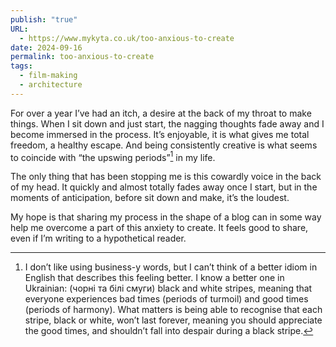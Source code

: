 ```yaml
---
publish: "true"
URL:
  - https://www.mykyta.co.uk/too-anxious-to-create
date: 2024-09-16
permalink: too-anxious-to-create
tags:
  - film-making
  - architecture
---
```

For over a year I’ve had an itch, a desire at the back of my throat to make things. When I sit down and just start, the nagging thoughts fade away and I become immersed in the process. It’s enjoyable, it is what gives me total freedom, a healthy escape. And being consistently creative is what seems to coincide with “the upswing periods”[^1] in my life.

The only thing that has been stopping me is this cowardly voice in the back of my head. It quickly and almost totally fades away once I start, but in the moments of anticipation, before sit down and make, it’s the loudest.

My hope is that sharing my process in the shape of a blog can in some way help me overcome a part of this anxiety to create. It feels good to share, even if I’m writing to a hypothetical reader.

[^1]: I don’t like using business-y words, but I can’t think of a better idiom in English that describes this feeling better. I know a better one in Ukrainian: (чорні та білі смуги) black and white stripes, meaning that everyone experiences bad times (periods of turmoil) and good times (periods of harmony). What matters is being able to recognise that each stripe, black or white, won’t last forever, meaning you should appreciate the good times, and shouldn’t fall into despair during a black stripe.